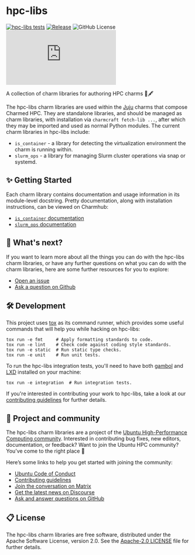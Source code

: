 # hpc-libs

[![hpc-libs tests](https://github.com/charmed-hpc/hpc-libs/actions/workflows/ci.yaml/badge.svg)](https://github.com/charmed-hpc/hpc-libs/actions/workflows/ci.yaml)
[![Release](https://github.com/charmed-hpc/hpc-libs/actions/workflows/release-libs.yaml/badge.svg)](https://github.com/charmed-hpc/hpc-libs/actions/workflows/release-libs.yaml)
![GitHub License](https://img.shields.io/github/license/charmed-hpc/hpc-libs)
[![Matrix](https://img.shields.io/matrix/ubuntu-hpc%3Amatrix.org?logo=matrix&label=ubuntu-hpc)](https://matrix.to/#/#hpc:ubuntu.com)

A collection of charm libraries for authoring HPC charms 📖🖋️

The hpc-libs charm libraries are used within the [Juju](https://juju.is) charms that compose
Charmed HPC. They are standalone libraries, and should be managed
as charm libraries, with installation via `charmcraft fetch-lib ...`, after which they may be
imported and used as normal Python modules. The current charm libraries in hpc-libs include:

* `is_container` - a library for detecting the virtualization environment the charm is running within.
* `slurm_ops` - a library for managing Slurm cluster operations via snap or systemd.

## ✨ Getting Started

Each charm library contains documentation and usage information in its module-level docstring.
Pretty documentation, along with installation instructions, can be viewed on Charmhub:

* [`is_container` documentation](https://charmhub.io/hpc-libs/libraries/is_container)
* [`slurm_ops` documentation](https://charmhub.io/hpc-libs/libraries/slurm_ops)

## 🤔 What's next?

If you want to learn more about all the things you can do with the hpc-libs charm libraries,
or have any further questions on what you can do with the charm libraries, here are some
further resources for you to explore:

* [Open an issue](https://github.com/charmed-hpc/slurmutils/issues/new?title=ISSUE+TITLE&body=*Please+describe+your+issue*)
* [Ask a question on Github](https://github.com/orgs/charmed-hpc/discussions/categories/q-a)

## 🛠️ Development

This project uses [tox](https://tox.wiki) as its command runner, which provides
some useful commands that will help you while hacking on hpc-libs:

```shell
tox run -e fmt     # Apply formatting standards to code.
tox run -e lint    # Check code against coding style standards.
tox run -e static  # Run static type checks.
tox run -e unit    # Run unit tests.
```

To run the hpc-libs integration tests, you'll need to have both
[gambol](https://github.com/nuccitheboss/gambol) and [LXD](https://ubuntu.com/lxd) installed
on your machine:

```shell
tox run -e integration  # Run integration tests.
```

If you're interested in contributing your work to hpc-libs,
take a look at our [contributing guidelines](./CONTRIBUTING.md) for further details.

## 🤝 Project and community

The hpc-libs charm libraries are a project of the [Ubuntu High-Performance Computing community](https://ubuntu.com/community/governance/teams/hpc).
Interested in contributing bug fixes, new editors, documentation, or feedback? Want to join the Ubuntu HPC community? You’ve come to the right place 🤩

Here’s some links to help you get started with joining the community:

* [Ubuntu Code of Conduct](https://ubuntu.com/community/ethos/code-of-conduct)
* [Contributing guidelines](./CONTRIBUTING.md)
* [Join the conversation on Matrix](https://matrix.to/#/#hpc:ubuntu.com)
* [Get the latest news on Discourse](https://discourse.ubuntu.com/c/hpc/151)
* [Ask and answer questions on GitHub](https://github.com/orgs/charmed-hpc/discussions/categories/q-a)

## 📋 License

The hpc-libs charm libraries are free software, distributed under the Apache Software License, version 2.0.
See the [Apache-2.0 LICENSE](./LICENSE) file for further details.
